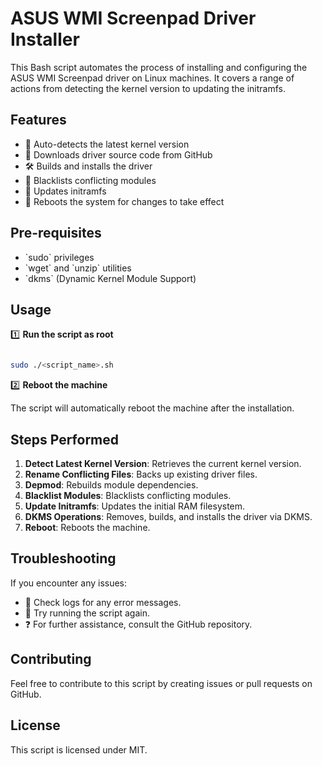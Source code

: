 # ASUS WMI Screenpad Driver Installer

This Bash script automates the process of installing and configuring the ASUS WMI Screenpad driver on Linux machines. It covers a range of actions from detecting the kernel version to updating the initramfs.

## Features

- 🤖 Auto-detects the latest kernel version
- 🚚 Downloads driver source code from GitHub
- 🛠️ Builds and installs the driver
- 🚫 Blacklists conflicting modules
- 🔄 Updates initramfs
- 🔄 Reboots the system for changes to take effect

## Pre-requisites

- \`sudo\` privileges
- \`wget\` and \`unzip\` utilities
- \`dkms\` (Dynamic Kernel Module Support)

## Usage

1️⃣ **Run the script as root**

```bash

sudo ./<script_name>.sh

```

2️⃣ **Reboot the machine**

The script will automatically reboot the machine after the installation.

## Steps Performed

1. **Detect Latest Kernel Version**: Retrieves the current kernel version.
2. **Rename Conflicting Files**: Backs up existing driver files.
3. **Depmod**: Rebuilds module dependencies.
4. **Blacklist Modules**: Blacklists conflicting modules.
5. **Update Initramfs**: Updates the initial RAM filesystem.
6. **DKMS Operations**: Removes, builds, and installs the driver via DKMS.
7. **Reboot**: Reboots the machine.

## Troubleshooting

If you encounter any issues:
- 📖 Check logs for any error messages.
- 🔄 Try running the script again.
- ❓ For further assistance, consult the GitHub repository.

## Contributing

Feel free to contribute to this script by creating issues or pull requests on GitHub.

## License

This script is licensed under MIT.
